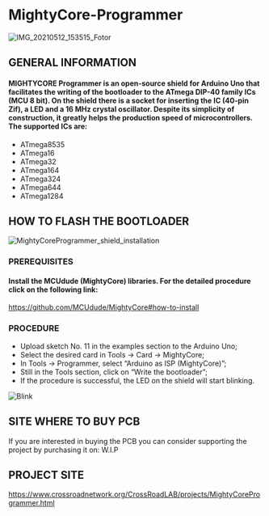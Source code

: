 # MightyCore-Programmer

![IMG_20210512_153515_Fotor](https://user-images.githubusercontent.com/83240004/125270656-2a130600-e30a-11eb-871e-02c9671d147f.png)

## GENERAL INFORMATION 

#### MIGHTYCORE Programmer is an open-source shield for Arduino Uno that facilitates the writing of the bootloader to the ATmega DIP-40 family ICs (MCU 8 bit). On the shield there is a socket for inserting the IC (40-pin Zif), a LED and a 16 MHz crystal oscillator. Despite its simplicity of construction, it greatly helps the production speed of microcontrollers. The supported ICs are:
- ATmega8535
- ATmega16
- ATmega32
- ATmega164
- ATmega324
- ATmega644
- ATmega1284

 ## HOW TO FLASH THE BOOTLOADER
 
 ![MightyCoreProgrammer_shield_installation](https://user-images.githubusercontent.com/83240004/125271219-cb01c100-e30a-11eb-8231-6478625f1577.png)

### PREREQUISITES

#### Install the MCUdude (MightyCore) libraries. For the detailed procedure click on the following link:
https://github.com/MCUdude/MightyCore#how-to-install

### PROCEDURE

- Upload sketch No. 11 in the examples section to the Arduino Uno;
- Select the desired card in Tools → Card → MightyCore;
- In Tools → Programmer, select “Arduino as ISP (MightyCore)”;
- Still in the Tools section, click on “Write the bootloader”;
- If the procedure is successful, the LED on the shield will start blinking.

![Blink](https://user-images.githubusercontent.com/83240004/125272058-b114ae00-e30b-11eb-875e-2cf8d6726aec.gif)

## SITE WHERE TO BUY PCB

If you are interested in buying the PCB you can consider supporting the project by purchasing it on:
W.I.P

## PROJECT SITE
https://www.crossroadnetwork.org/CrossRoadLAB/projects/MightyCoreProgrammer.html
